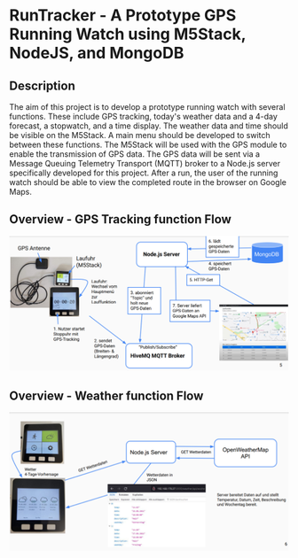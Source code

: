 # RunTracker - A Prototype GPS Running Watch using M5Stack, NodeJS, and MongoDB

## Description

The aim of this project is to develop a prototype running watch with several functions. These include GPS tracking, today's weather data and a 4-day forecast, a stopwatch, and a time display. The weather data and time should be visible on the M5Stack. A main menu should be developed to switch between these functions. The M5Stack will be used with the GPS module to enable the transmission of GPS data. The GPS data will be sent via a Message Queuing Telemetry Transport (MQTT) broker to a Node.js server specifically developed for this project. After a run, the user of the running watch should be able to view the completed route in the browser on Google Maps.

## Overview - GPS Tracking function Flow

![GPS Flow](./gps_tracking_flow.png)

## Overview - Weather function Flow

![Weather Flow](./weather_flow.png)
